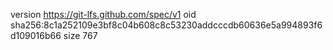version https://git-lfs.github.com/spec/v1
oid sha256:8c1a252109e3bf8c04b608c8c53230addcccdb60636e5a994893f6d109016b66
size 767
